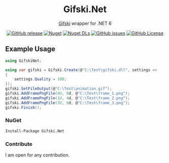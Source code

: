 <div align="center">

# Gifski.Net

[Gifski](https://github.com/ImageOptim/gifski) wrapper for .NET 6

[![GitHub release](https://img.shields.io/github/v/release/thoo0224/Gifski.Net?logo=github)](https://github.com/thoo0224/Gifski.Net/releases/latest) [![Nuget](https://img.shields.io/nuget/v/Gifski.Net?logo=nuget)](https://www.nuget.org/packages/Gifski.Net) [![Nuget DLs](https://img.shields.io/nuget/dt/Gifski.Net?logo=nuget)](https://www.nuget.org/packages/Gifski.Net) [![GitHub issues](https://img.shields.io/github/issues/thoo0224/Gifski.Net?logo=github)](https://github.com/thoo0224/Gifski.Net/issues) [![GitHub License](https://img.shields.io/github/license/thoo0224/Gifski.Net)](https://github.com/thoo0224/Gifski.Net/blob/master/LICENSE)

</div>

## Example Usage

```cs
using GifskiNet;

using var gifski = Gifski.Create(@"C:\Test\gifski.dll", settings =>
{
    settings.Quality = 100;
});
gifski.SetFileOutput(@"C:\Test\animation.gif");
gifski.AddFramePngFile(0U, 0d, @"C:\Test\frame_1.png");
gifski.AddFramePngFile(1U, 4d, @"C:\Test\frame_2.png");
gifski.AddFramePngFile(3U, 6d, @"C:\Test\frame_3.png");
gifski.Finish();
```

### NuGet

```md
Install-Package Gifski.Net
```

### Contribute
 
I am open for any contribution.
